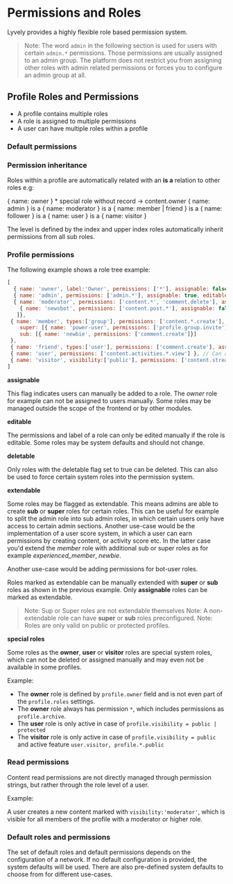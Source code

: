 # Permissions and Roles

Lyvely provides a highly flexible role based permission system.

> Note: The word `admin` in the following section is used for users with certain `admin.*` permissions. Those permissions
> are usually assigned to an admin group. The platform does not restrict you from assigning other roles with admin 
> related permissions or forces you to configure an admin group at all.

## Profile Roles and Permissions

- A profile contains multiple roles
- A role is assigned to multiple permissions
- A user can have multiple roles within a profile

### Default permissions

### Permission inheritance

Roles within a profile are automatically related with an **is a** relation to other roles e.g:
  
 { name: owner } * special role without record -> content.owner
 { name: admin } 
 is a { name: moderator }
 is a { name: member | friend }
 is a { name: follower }
 is a { name: user }
 is a { name: visitor }
 
The level is defined by the index and upper index roles automatically inherit permissions from all sub roles.

### Profile permissions

The following example shows a role tree example:

```javascript
[
  { name: 'owner', label:'Owner', permissions: ['*'], assignable: false, editable: false, deletable: false, extendable: false }, // has implicitely permission '*'
  { name: 'admin', permissions: ['admin.*'], assignable: true, editable: false, deletable: false, extendable: true },
  { name: 'moderator', permissions: ['content.*', 'comment.delete'], assignable: true, editable: false, deletable: false, extendable: true, sub: [
    { name: 'newsbot', permissions: ['content.post.*'], assignable: false, deletable: false, editable: false }
   ]},
 { name: 'member', types:['group'], permissions: ['content.*.create'], assignable: true, editable: false, deletable: false, extendable: true,
    super: [{ name: 'power-user', permissions: ['profile.group.invite']}],
    sub: [{ name: 'newbie', permissions: ['comment.create']}]
 },
 { name: 'friend', types:['user'], permissions: ['comment.create'], assignable: false, editable: false, deletable: false, extendable: true,
 { name: 'user', permissions: ['content.activities.*.view'] }, // Can access tasks/habits/goals views
 { name: 'visitor', visibility:['public'], permissions: ['content.stream.view'] } // Can access tasks/habits/goals views
]
```

**assignable**

This flag indicates users can manually be added to a role. The *owner* role for example can not be assigned to users
manually. Some roles may be managed outside the scope of the frontend or by other modules.

**editable**

The permissions and label of a role can only be edited manually if the role is editable. Some roles may be system defaults
and should not change.

**deletable**

Only roles with the deletable flag set to true can be deleted. This can also be used to force certain system roles into
the permission system.

**extendable**

Some roles may be flagged as extendable. This means admins are able to create **sub** or **super** roles for certain roles.
This can be useful for example to split the admin role into sub admin roles, in which certain users only have access to
certain admin sections. Another use-case would be the implementation of a user score system, in which a user can earn
permissions by creating content, or activity score etc. In the latter case you'd extend the *member* role with 
additional sub or super roles as for example *experienced_member*, *newbie*.

Another use-case would be adding permissions for bot-user roles.

Roles marked as extendable can be manually extended with **super** or **sub** roles as shown in the previous example.
Only **assignable** roles can be marked as extendable.

> Note: Sup or Super roles are not extendable themselves
> Note: A non-extendable role can have **super** or **sub** roles preconfigured.
> Note: Roles are only valid on public or protected profiles.

**special roles**

Some roles as the **owner**, **user** or **visitor** roles are special system roles, which can not be deleted or 
assigned manually and may even not be available in some profiles.

Example:

- The **owner** role is defined by `profile.owner` field and is not even part of the `profile.roles` settings.
- The **owner** role always has permission `*`, which includes permissions as `profile.archive`.
- The **user** role is only active in case of `profile.visibility = public | protected`
- The **visitor** role is only active in case of `profile.visibility = public` and active feature 
`user.visitor, profile.*.public`

### Read permissions

Content read permissions are not directly managed through permission strings, but rather through the role level of
a user.

Example:

A user creates a new content marked with `visibility:'moderator'`, which is visible for all members of the profile
with a moderator or higher role.

### Default roles and permissions

The set of default roles and default permissions depends on the configuration of a network. If no default configuration
is provided, the system defaults will be used. There are also pre-defined system defaults to choose from for different
use-cases.